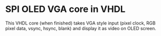 # SPI OLED VGA core in VHDL

This VHDL core (when finished) takes VGA style input
(pixel clock, RGB pixel data, vsync, hsync, blank)
and display it as video on OLED screen.

